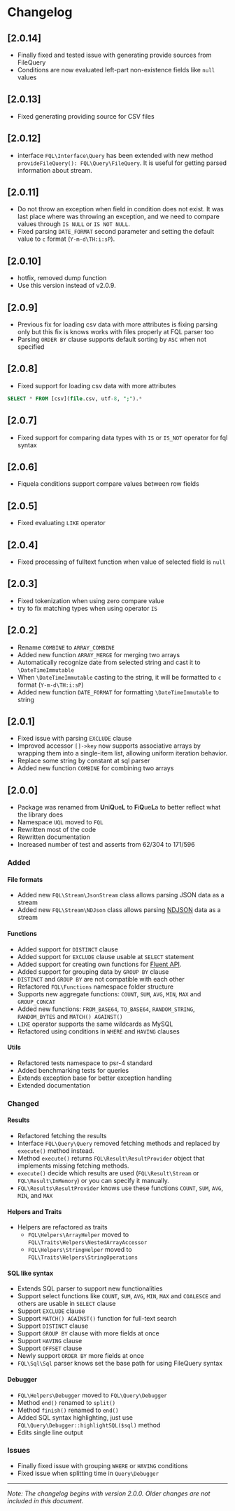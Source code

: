 # Changelog

## [2.0.14]

- Finally fixed and tested issue with generating provide sources from FileQuery
- Conditions are now evaluated left-part non-existence fields like `null` values

## [2.0.13]

- Fixed generating providing source for CSV files

## [2.0.12]

- interface `FQL\Interface\Query` has been extended with new method `provideFileQuery(): FQL\Query\FileQuery`. It is useful for
  getting parsed information about stream.

## [2.0.11]
- Do not throw an exception when field in condition does not exist. It was last place where was throwing an exception,
and we need to compare values through `IS NULL` or `IS NOT NULL`.
- Fixed parsing `DATE_FORMAT` second parameter and setting the default value to `c` format (`Y-m-d\TH:i:sP`).

## [2.0.10]
- hotfix, removed dump function
- Use this version instead of v2.0.9.

## [2.0.9]

- Previous fix for loading csv data with more attributes is fixing parsing only but this fix is knows works with files properly at FQL parser too
- Parsing `ORDER BY` clause supports default sorting by `ASC` when not specified
 
## [2.0.8]

- Fixed support for loading csv data with more attributes

```sql
SELECT * FROM [csv](file.csv, utf-8, ";").*
```

## [2.0.7]

- Fixed support for comparing data types with `IS` or `IS_NOT` operator for fql syntax

## [2.0.6]

- Fiquela conditions support compare values between row fields

## [2.0.5]

- Fixed evaluating `LIKE` operator 

## [2.0.4]

- Fixed processing of fulltext function when value of selected field is `null` 

## [2.0.3]

- Fixed tokenization when using zero compare value
- try to fix matching types when using operator `IS`

## [2.0.2]

- Rename `COMBINE` to `ARRAY_COMBINE`
- Added new function `ARRAY_MERGE` for merging two arrays
- Automatically recognize date from selected string and cast it to `\DateTimeImmutable`
- When `\DateTimeImmutable` casting to the string, it will be formatted to `c` format (`Y-m-d\TH:i:sP`)
- Added new function `DATE_FORMAT` for formatting `\DateTimeImmutable` to string

## [2.0.1]

- Fixed issue with parsing `EXCLUDE` clause 
- Improved accessor `[]->key` now supports associative arrays by wrapping them into a single-item list, allowing uniform iteration behavior.
- Replace some string by constant at sql parser
- Added new function `COMBINE` for combining two arrays

## [2.0.0]

- Package was renamed from **U**ni**Q**ue**L** to **F**i**Q**ue**L**a to better reflect what the library does
- Namespace `UQL` moved to `FQL`
- Rewritten most of the code
- Rewritten documentation
- Increased number of test and asserts from 62/304 to 171/596

### Added

#### File formats
- Added new `FQL\Stream\JsonStream` class allows parsing JSON data as a stream
- Added new `FQL\Stream\NDJson` class allows parsing [NDJSON](https://github.com/ndjson/ndjson-spec) data as a stream

#### Functions
- Added support for `DISTINCT` clause
- Added support for `EXCLUDE` clause usable at `SELECT` statement
- Added support for creating own functions for [Fluent API](docs/fluent-api.md).
- Added support for grouping data by `GROUP BY` clause
- `DISTINCT` and `GROUP BY` are not compatible with each other
- Refactored `FQL\Functions` namespace folder structure
- Supports new aggregate functions: `COUNT`, `SUM`, `AVG`, `MIN`, `MAX` and `GROUP_CONCAT`
- Added new functions: `FROM_BASE64`, `TO_BASE64`, `RANDOM_STRING`, `RANDOM_BYTES` and `MATCH() AGAINST()`
- `LIKE` operator supports the same wildcards as MySQL 
- Refactored using conditions in `WHERE` and `HAVING` clauses

#### Utils
- Refactored tests namespace to psr-4 standard
- Added benchmarking tests for queries
- Extends exception base for better exception handling
- Extended documentation

### Changed

#### Results
- Refactored fetching the results
- Interface `FQL\Query\Query` removed fetching methods and replaced by `execute()` method
instead.
- Method `execute()` returns `FQL\Result\ResultProvider` object that implements missing fetching methods.
- `execute()` decide which results are used (`FQL\Result\Stream` or `FQL\Result\InMemory`) or you can specify it manually.
- `FQL\Results\ResultProvider` knows use these functions `COUNT`, `SUM`, `AVG`, `MIN`, and `MAX`

#### Helpers and Traits
- Helpers are refactored as traits
  - `FQL\Helpers\ArrayHelper` moved to `FQL\Traits\Helpers\NestedArrayAccessor`
  - `FQL\Helpers\StringHelper` moved to `FQL\Traits\Helpers\StringOperations`

#### SQL like syntax
- Extends SQL parser to support new functionalities
- Support select functions like `COUNT`, `SUM`, `AVG`, `MIN`, `MAX` and `COALESCE` and others are usable in `SELECT` clause
- Support `EXCLUDE` clause
- Support `MATCH() AGAINST()` function for full-text search
- Support `DISTINCT` clause
- Support `GROUP BY` clause with more fields at once
- Support `HAVING` clause
- Support `OFFSET` clause
- Newly support `ORDER BY` more fields at once
- `FQL\Sql\Sql` parser knows set the base path for using FileQuery syntax

#### Debugger
- `FQL\Helpers\Debugger` moved to `FQL\Query\Debugger`
- Method `end()` renamed to `split()`
- Method `finish()` renamed to `end()`
- Added SQL syntax highlighting, just use `FQL\Query\Debugger::highlightSQL($sql)` method
- Edits single line output

### Issues
- Finally fixed issue with grouping `WHERE` or `HAVING` conditions
- Fixed issue when splitting time in `Query\Debugger`

---

_Note: The changelog begins with version 2.0.0. Older changes are not included in this document._
